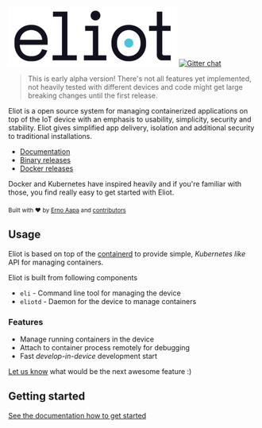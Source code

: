 
![Eliot](docs/eliot-logo-medium.png) [![Gitter chat](https://badges.gitter.im/Join%20Chat.svg)](https://gitter.im/eliot-run)

> This is early alpha version! There's not all features yet implemented, not heavily tested with different devices and code might get large breaking changes until the first release.

Eliot is a open source system for managing containerized applications on top of the IoT device with an emphasis to usability, simplicity, security and stability. Eliot gives simplified app delivery, isolation and additional security to traditional installations.

- [Documentation](http://docs.eliot.run)
- [Binary releases](https://github.com/ernoaapa/eliot/releases)
- [Docker releases](https://hub.docker.com/r/ernoaapa/eliotd/tags)

Docker and Kubernetes have inspired heavily and if you're familiar with those, you find really easy to get started with Eliot.

<sub>Built with ❤︎ by [Erno Aapa](https://github.com/ernoaapa) and [contributors](https://github.com/ernoaapa/eliot/contributors)</sub>

## Usage

Eliot is based on top of the [containerd](https://github.com/containerd/containerd) to provide simple, _Kubernetes like_ API for managing containers.

Eliot is built from following components
- `eli` - Command line tool for managing the device
- `eliotd` - Daemon for the device to manage containers

### Features
- Manage running containers in the device
- Attach to container process remotely for debugging
- Fast _develop-in-device_ development start

[Let us know](https://github.com/ernoaapa/eliot/issues/new) what would be the next awesome feature :)

## Getting started
[See the documentation how to get started](http://docs.eliot.run/getting_started.html)